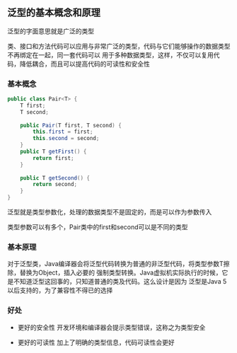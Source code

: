 ## 泛型的基本概念和原理
泛型的字面意思就是广泛的类型

类、接口和方法代码可以应用与非常广泛的类型，代码与它们能够操作的数据类型不再绑定在一起，同一套代码可以
用于多种数据类型，这样，不仅可以复用代码，降低耦合，而且可以提高代码的可读性和安全性

### 基本概念
```java
public class Pair<T> {
    T first;
    T second;
    
    public Pair(T first, T second) {
        this.first = first;
        this.second = second;
    }
    public T getFirst() {
        return first;
    }
    
    public T getSecond() {
        return second;
    }
}
```

泛型就是类型参数化，处理的数据类型不是固定的，而是可以作为参数传入

类型参数可以有多个，Pair类中的first和second可以是不同的类型

### 基本原理
对于泛型类，Java编译器会将泛型代码转换为普通的非泛型代码，将类型参数T擦除，替换为Object，插入必要的
强制类型转换。Java虚拟机实际执行的时候，它是不知道泛型这回事的，只知道普通的类及代码。这么设计是因为
泛型是Java 5以后支持的，为了兼容性不得已的选择

### 好处
- 更好的安全性
    开发环境和编译器会提示类型错误，这称之为类型安全

- 更好的可读性
    加上了明确的类型信息，代码可读性会更好